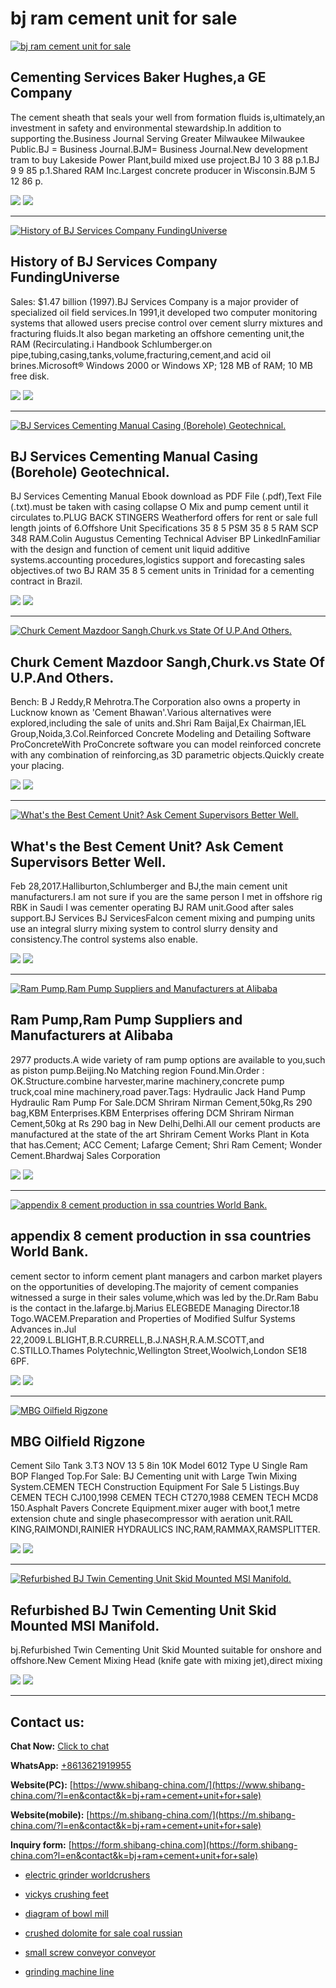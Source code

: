 # bj ram cement unit for sale

<a href="https://swt.shibang-china.com/?l=en&img&k=bj+ram+cement+unit+for+sale" target="_blank">![bj ram cement unit for sale](http://static.shibang-china.com/all-800x300/103.jpg)</a>

## Cementing Services Baker Hughes,a GE Company
The cement sheath that seals your well from formation fluids is,ultimately,an investment in safety and environmental stewardship.In addition to supporting the.Business Journal Serving Greater Milwaukee Milwaukee Public.BJ = Business Journal.BJM= Business Journal.New development tram to buy Lakeside Power Plant,build mixed use project.BJ 10 3 88 p.1.BJ 9 9 85 p.1.Shared RAM Inc.Largest concrete producer in Wisconsin.BJM 5 12 86 p.


<a href="https://whatsapp.shibangsoft.com/WhatsApp.php" target="_blank" title="WhatsApp">![](http://static.shibang-china.com/icon/whatsapp.png)</a> <a href="https://swt.shibang-china.com/?l=en&icon&k=bj+ram+cement+unit+for+sale" target="_blank">![](http://static.shibang-china.com/icon/chat-en.png)</a>

---

<a href="https://swt.shibang-china.com/?l=en&img&k=bj+ram+cement+unit+for+sale" target="_blank">![History of BJ Services Company FundingUniverse](http://static.shibang-china.com/all-800x300/1403.jpg)</a>

## History of BJ Services Company FundingUniverse
Sales: $1.47 billion (1997).BJ Services Company is a major provider of specialized oil field services.In 1991,it developed two computer monitoring systems that allowed users precise control over cement slurry mixtures and fracturing fluids.It also began marketing an offshore cementing unit,the RAM (Recirculating.i Handbook Schlumberger.on pipe,tubing,casing,tanks,volume,fracturing,cement,and acid oil brines.Microsoft® Windows 2000 or Windows XP; 128 MB of RAM; 10 MB free disk.


<a href="https://whatsapp.shibangsoft.com/WhatsApp.php" target="_blank" title="WhatsApp">![](http://static.shibang-china.com/icon/whatsapp.png)</a> <a href="https://swt.shibang-china.com/?l=en&icon&k=bj+ram+cement+unit+for+sale" target="_blank">![](http://static.shibang-china.com/icon/chat-en.png)</a>

---

<a href="https://swt.shibang-china.com/?l=en&img&k=bj+ram+cement+unit+for+sale" target="_blank">![BJ Services Cementing Manual Casing (Borehole) Geotechnical.](http://static.shibang-china.com/all-800x300/896.jpg)</a>

## BJ Services Cementing Manual Casing (Borehole) Geotechnical.
BJ Services Cementing Manual Ebook download as PDF File (.pdf),Text File (.txt).must be taken with casing collapse O Mix and pump cement until it circulates to.PLUG BACK STINGERS Weatherford offers for rent or sale full length joints of 6.Offshore Unit Specifications 35 8 5 PSM 35 8 5 RAM SCP 348 RAM.Colin Augustus Cementing Technical Adviser BP LinkedInFamiliar with the design and function of cement unit liquid additive systems.accounting procedures,logistics support and forecasting sales objectives.of two BJ RAM 35 8 5 cement units in Trinidad for a cementing contract in Brazil.


<a href="https://whatsapp.shibangsoft.com/WhatsApp.php" target="_blank" title="WhatsApp">![](http://static.shibang-china.com/icon/whatsapp.png)</a> <a href="https://swt.shibang-china.com/?l=en&icon&k=bj+ram+cement+unit+for+sale" target="_blank">![](http://static.shibang-china.com/icon/chat-en.png)</a>

---

<a href="https://swt.shibang-china.com/?l=en&img&k=bj+ram+cement+unit+for+sale" target="_blank">![Churk Cement Mazdoor Sangh,Churk.vs State Of U.P.And Others.](http://static.shibang-china.com/all-800x300/230.jpg)</a>

## Churk Cement Mazdoor Sangh,Churk.vs State Of U.P.And Others.
Bench: B J Reddy,R Mehrotra.The Corporation also owns a property in Lucknow known as &#39;Cement Bhawan&#39;.Various alternatives were explored,including the sale of units and.Shri Ram Baijal,Ex Chairman,IEL Group,Noida,3.Col.Reinforced Concrete Modeling and Detailing Software ProConcreteWith ProConcrete software you can model reinforced concrete with any combination of reinforcing,as 3D parametric objects.Quickly create your placing.


<a href="https://whatsapp.shibangsoft.com/WhatsApp.php" target="_blank" title="WhatsApp">![](http://static.shibang-china.com/icon/whatsapp.png)</a> <a href="https://swt.shibang-china.com/?l=en&icon&k=bj+ram+cement+unit+for+sale" target="_blank">![](http://static.shibang-china.com/icon/chat-en.png)</a>

---

<a href="https://swt.shibang-china.com/?l=en&img&k=bj+ram+cement+unit+for+sale" target="_blank">![What&#39;s the Best Cement Unit? Ask Cement Supervisors Better Well.](http://static.shibang-china.com/all-800x300/320.jpg)</a>

## What&#39;s the Best Cement Unit? Ask Cement Supervisors Better Well.
Feb 28,2017.Halliburton,Schlumberger and BJ,the main cement unit manufacturers.I am not sure if you are the same person I met in offshore rig RBK in Saudi I was cementer operating BJ RAM unit.Good after sales support.BJ Services BJ ServicesFalcon cement mixing and pumping units use an integral slurry mixing system to control slurry density and consistency.The control systems also enable.


<a href="https://whatsapp.shibangsoft.com/WhatsApp.php" target="_blank" title="WhatsApp">![](http://static.shibang-china.com/icon/whatsapp.png)</a> <a href="https://swt.shibang-china.com/?l=en&icon&k=bj+ram+cement+unit+for+sale" target="_blank">![](http://static.shibang-china.com/icon/chat-en.png)</a>

---

<a href="https://swt.shibang-china.com/?l=en&img&k=bj+ram+cement+unit+for+sale" target="_blank">![Ram Pump,Ram Pump Suppliers and Manufacturers at Alibaba](http://static.shibang-china.com/all-800x300/76.jpg)</a>

## Ram Pump,Ram Pump Suppliers and Manufacturers at Alibaba
2977 products.A wide variety of ram pump options are available to you,such as piston pump.Beijing.No Matching region Found.Min.Order : OK.Structure.combine harvester,marine machinery,concrete pump truck,coal mine machinery,road paver.Tags: Hydraulic Jack Hand Pump Hydraulic Ram Pump For Sale.DCM Shriram Nirman Cement,50kg,Rs 290 bag,KBM Enterprises.KBM Enterprises offering DCM Shriram Nirman Cement,50kg at Rs 290 bag in New Delhi,Delhi.All our cement products are manufactured at the state of the art Shriram Cement Works Plant in Kota that has.Cement; ACC Cement; Lafarge Cement; Shri Ram Cement; Wonder Cement.Bhardwaj Sales Corporation


<a href="https://whatsapp.shibangsoft.com/WhatsApp.php" target="_blank" title="WhatsApp">![](http://static.shibang-china.com/icon/whatsapp.png)</a> <a href="https://swt.shibang-china.com/?l=en&icon&k=bj+ram+cement+unit+for+sale" target="_blank">![](http://static.shibang-china.com/icon/chat-en.png)</a>

---

<a href="https://swt.shibang-china.com/?l=en&img&k=bj+ram+cement+unit+for+sale" target="_blank">![appendix 8 cement production in ssa countries World Bank.](http://static.shibang-china.com/all-800x300/432.jpg)</a>

## appendix 8 cement production in ssa countries World Bank.
cement sector to inform cement plant managers and carbon market players on the opportunities of developing.The majority of cement companies witnessed a surge in their sales volume,which was led by the.Dr.Ram Babu is the contact in the.lafarge.bj.Marius ELEGBEDE Managing Director.18 Togo.WACEM.Preparation and Properties of Modified Sulfur Systems Advances in.Jul 22,2009.L.BLIGHT,B.R.CURRELL,B.J.NASH,R.A.M.SCOTT,and C.STILLO.Thames Polytechnic,Wellington Street,Woolwich,London SE18 6PF.


<a href="https://whatsapp.shibangsoft.com/WhatsApp.php" target="_blank" title="WhatsApp">![](http://static.shibang-china.com/icon/whatsapp.png)</a> <a href="https://swt.shibang-china.com/?l=en&icon&k=bj+ram+cement+unit+for+sale" target="_blank">![](http://static.shibang-china.com/icon/chat-en.png)</a>

---

<a href="https://swt.shibang-china.com/?l=en&img&k=bj+ram+cement+unit+for+sale" target="_blank">![MBG Oilfield Rigzone](http://static.shibang-china.com/all-800x300/1494.jpg)</a>

## MBG Oilfield Rigzone
Cement Silo Tank 3.T3 NOV 13 5 8in 10K Model 6012 Type U Single Ram BOP Flanged Top.For Sale: BJ Cementing unit with Large Twin Mixing System.CEMEN TECH Construction Equipment For Sale 5 Listings.Buy CEMEN TECH CJ100,1998 CEMEN TECH CT270,1988 CEMEN TECH MCD8 150.Asphalt Pavers Concrete Equipment.mixer auger with boot,1 metre extension chute and single phasecompressor with aeration unit.RAIL KING,RAIMONDI,RAINIER HYDRAULICS INC,RAM,RAMMAX,RAMSPLITTER.


<a href="https://whatsapp.shibangsoft.com/WhatsApp.php" target="_blank" title="WhatsApp">![](http://static.shibang-china.com/icon/whatsapp.png)</a> <a href="https://swt.shibang-china.com/?l=en&icon&k=bj+ram+cement+unit+for+sale" target="_blank">![](http://static.shibang-china.com/icon/chat-en.png)</a>

---

<a href="https://swt.shibang-china.com/?l=en&img&k=bj+ram+cement+unit+for+sale" target="_blank">![Refurbished BJ Twin Cementing Unit Skid Mounted MSI Manifold.](http://static.shibang-china.com/all-800x300/1110.jpg)</a>

## Refurbished BJ Twin Cementing Unit Skid Mounted MSI Manifold.
bj.Refurbished Twin Cementing Unit Skid Mounted suitable for onshore and offshore.New Cement Mixing Head (knife gate with mixing jet),direct mixing

<a href="https://whatsapp.shibangsoft.com/WhatsApp.php" target="_blank" title="WhatsApp">![](http://static.shibang-china.com/icon/whatsapp.png)</a> <a href="https://swt.shibang-china.com/?l=en&icon&k=bj+ram+cement+unit+for+sale" target="_blank">![](http://static.shibang-china.com/icon/chat-en.png)</a>

---
## Contact us:

**Chat Now:** [Click to chat](https://swt.shibang-china.com?l=en&contact&k=bj+ram+cement+unit+for+sale)

**WhatsApp:**  [+8613621919955](https://whatsapp.shibangsoft.com/WhatsApp.php)

**Website(PC):** [https://www.shibang-china.com/](https://www.shibang-china.com/?l=en&contact&k=bj+ram+cement+unit+for+sale)

**Website(mobile):** [https://m.shibang-china.com/](https://m.shibang-china.com/?l=en&contact&k=bj+ram+cement+unit+for+sale)

**Inquiry form:** [https://form.shibang-china.com](https://form.shibang-china.com?l=en&contact&k=bj+ram+cement+unit+for+sale)

* [electric grinder worldcrushers](../138/electric%20grinder%20worldcrushers.md)

* [vickys crushing feet](../131/vickys%20crushing%20feet.md)

* [diagram of bowl mill](../127/diagram%20of%20bowl%20mill.md)

* [crushed dolomite for sale coal russian](../126/crushed%20dolomite%20for%20sale%20coal%20russian.md)

* [small screw conveyor conveyor](../133/small%20screw%20conveyor%20conveyor.md)

* [grinding machine line](../130/grinding%20machine%20line.md)